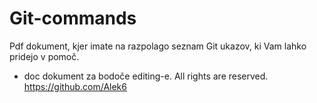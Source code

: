 # Git-commands
Pdf dokument, kjer imate na razpolago seznam Git ukazov, ki Vam lahko pridejo v pomoč.
  + doc dokument za bodoče editing-e.
All rights are reserved. https://github.com/Alek6
